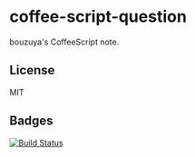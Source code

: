 # coffee-script-question

bouzuya's CoffeeScript note.

## License

MIT

## Badges

[![Build Status][status]][travis]

[travis]: https://travis-ci.org/bouzuya/coffee-script-question
[status]: https://travis-ci.org/bouzuya/coffee-script-question.svg?branch=master
